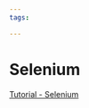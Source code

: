 ```yaml
---
tags:

---
```

# Selenium

[Tutorial - Selenium](https://www.tutorialspoint.com/selenium/index.htm)

